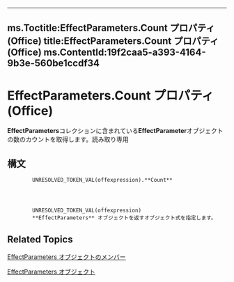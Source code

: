 

---
ms.Toctitle:EffectParameters.Count プロパティ (Office)
title:EffectParameters.Count プロパティ (Office)
ms.ContentId:19f2caa5-a393-4164-9b3e-560be1ccdf34
---
# EffectParameters.Count プロパティ (Office)




**EffectParameters**コレクションに含まれている**EffectParameter**オブジェクトの数のカウントを取得します。読み取り専用

## 構文

            UNRESOLVED_TOKEN_VAL(offexpression).**Count**




            UNRESOLVED_TOKEN_VAL(offexpression)
            **EffectParameters** オブジェクトを返すオブジェクト式を指定します。



## Related Topics

[EffectParameters オブジェクトのメンバー](220226ed-74d2-b95f-1efc-48d09b9aaf86.md)

[EffectParameters オブジェクト](9b0dfcf1-96fa-bc9a-6fef-38518ab1c558.md)




